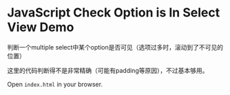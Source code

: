 JavaScript Check Option is In Select View Demo
===================

判断一个multiple select中某个option是否可见（选项过多时，滚动到了不可见的位置）

这里的代码判断得不是非常精确（可能有padding等原因），不过基本够用。

Open `index.html` in your browser.
